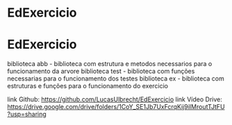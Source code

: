 # EdExercicio
# EdExercicio

biblioteca abb - biblioteca com estrutura e metodos necessarios para o funcionamento da arvore
biblioteca test - biblioteca com funções necessarias para o funcionamento dos testes
biblioteca ex - biblioteca com estruturas e funções para o funcionamento do exercicio

link Github: https://github.com/LucasUlbrecht/EdExercicio
link Vídeo Drive: https://drive.google.com/drive/folders/1CoY_SE1Jb7UxFcrqKij9iIMroutTJtFU?usp=sharing